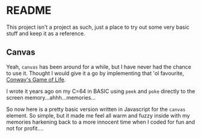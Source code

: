 README
======

This project isn't a project as such, just a place to try out some
very basic stuff and keep it as a reference.

Canvas
------
Yeah, `canvas` has been around for a while, but I have never had the
chance to use it. Thought I would give it a go by implementing that
'ol favourite, [Conway's Game of
Life](http://en.wikipedia.org/wiki/Conway's_Game_of_Life).

I wrote it years ago on my C=64 in BASIC using `peek` and `poke`
directly to the screen memory...ahhh...memories...

So now here is a pretty basic version written in Javascript for the
`canvas` element. So simple, but it made me feel all warm and fuzzy
inside with my memories harkening back to a more innocent time when I
coded for fun and not for profit....

